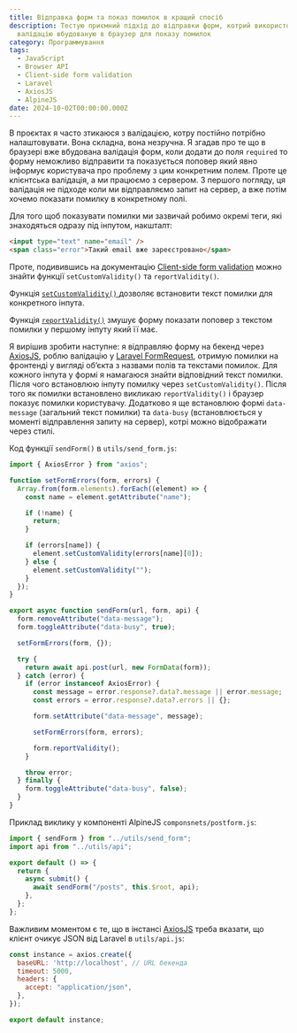 ```yaml
---
title: Відправка форм та показ помилок в кращий спосіб
description: Тестую приємний підхід до відправки форм, котрий використовує
  валідацію вбудованую в браузер для показу помилок
category: Программування
tags:
  - JavaScript
  - Browser API
  - Client-side form validation
  - Laravel
  - AxiosJS
  - AlpineJS
date: 2024-10-02T00:00:00.000Z
---
```

В проєктах я часто зтикаюся з валідацією, котру постійно потрібно налаштовувати. Вона складна, вона незручна. Я згадав про те що в браузері вже вбудована валідація форм, коли додати до поля `required` то форму неможливо відправити та показується поповер який явно інформує користувача про проблему з цим конкретним полем. Проте це клієнтська валідація, а ми працюємо з сервером. З першого погляду, ця валідація не підходе коли ми відправляємо запит на сервер, а вже потім хочемо показати помилку в конкретному полі.

Для того щоб показувати помилки ми зазвичай робимо окремі теги, які знаходяться одразу під інпутом, накшталт:

```html
<input type="text" name="email" />
<span class="error">Такий email вже зареєстровано</span>
```

Проте, подивившись на документацію [Client-side form validation](https://developer.mozilla.org/en-US/docs/Learn/Forms/Form_validation) можно знайти функції `setCustomValidity()` та `reportValidity()`.

Функція [`setCustomValidity()` ](https://developer.mozilla.org/en-US/docs/Web/API/HTMLObjectElement/setCustomValidity) дозволяє встановити текст помилки для конкретного інпута.

Функція [`reportValidity()`](https://developer.mozilla.org/en-US/docs/Web/API/HTMLFormElement/reportValidity) змушує форму показати поповер з текстом помилки у першому інпуту який її має.

Я вирішив зробити наступне: я відправляю форму на бекенд через [AxiosJS](https://axios-http.com/docs/intro), роблю валідацію у [Laravel FormRequest](https://laravel.com/docs/11.x/validation#form-request-validation), отримую помилки на фронтенді у вигляді обʼєкта з назвами полів та текстами помилок. Для кожного інпута у формі я намагаюся знайти відповідний текст помилки. Після чого встановлюю інпуту помилку через `setCustomValidity()`. Після того як помилки встановлено викликаю `reportValidity()` і браузер показує помилки користувачу. Додатково я ще встановлюю формі `data-message` (загальний текст помилки) та `data-busy` (встановлюється у моменті відправлення запиту на сервер), котрі можно відображати через стилі.

Код функції `sendForm()` в `utils/send_form.js`:

```js
import { AxiosError } from "axios";

function setFormErrors(form, errors) {
  Array.from(form.elements).forEach((element) => {
    const name = element.getAttribute("name");

    if (!name) {
      return;
    }

    if (errors[name]) {
      element.setCustomValidity(errors[name][0]);
    } else {
      element.setCustomValidity("");
    }
  });
}

export async function sendForm(url, form, api) {
  form.removeAttribute("data-message");
  form.toggleAttribute("data-busy", true);

  setFormErrors(form, {});

  try {
    return await api.post(url, new FormData(form));
  } catch (error) {
    if (error instanceof AxiosError) {
      const message = error.response?.data?.message || error.message;
      const errors = error.response?.data?.errors || {};

      form.setAttribute("data-message", message);

      setFormErrors(form, errors);

      form.reportValidity();
    }

    throw error;
  } finally {
    form.toggleAttribute("data-busy", false);
  }
}
```

Приклад виклику у компоненті AlpineJS `componsnets/postform.js`:

```js
import { sendForm } from "../utils/send_form";
import api from "../utils/api";

export default () => {
  return {
    async submit() {
      await sendForm("/posts", this.$root, api);
    },
  };
};
```

Важливим моментом є те, що в інстансі [AxiosJS](https://axios-http.com/docs/intro) треба вказати, що клієнт очикує JSON від Laravel в `utils/api.js`:

```js
const instance = axios.create({
  baseURL: 'http://localhost', // URL бекенда
  timeout: 5000,
  headers: {
    accept: "application/json",
  },
});

export default instance;
```